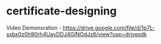# certificate-designing
Video Demonsration - https://drive.google.com/file/d/1p7L-sxbx0z0h90rh4UayDDJ4GINOdJz6/view?usp=drivesdk

